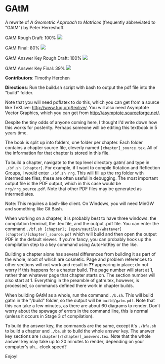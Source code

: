 # GAtM
A rewrite of _A Geometric Approach to Matrices_ (frequently abbreviated to "GAtM") by Peter Herreshoff.

GAtM Rough Draft: 100%
![](http://progressed.io/bar/100?title=progress)

GAtM Final: 80%
![](http://progressed.io/bar/80?title=progress)

GAtM Answer Key Rough Draft: 100%
![](http://progressed.io/bar/100?title=progress)

GAtM Answer Key Final: 39%
![](http://progressed.io/bar/39?title=progress)

**Contributors**: Timothy Herchen

**Directions**: Run the build.sh script with bash to output the pdf file into the "build" folder.

Note that you will need pdflatex to do this, which you can get from a source like TeXLive: http://www.tug.org/texlive/. You will also need Asymptote Vector Graphics, which you can get from http://asymptote.sourceforge.net/.

Despite the tiny odds of anyone coming here, I thought I'd write down how this works for posterity. Perhaps someone will be editing this textbook in 5 years time.

The book is split up into folders, one folder per chapter. Each folder contains a chapter source file, cleverly named `[chapter]_source.tex`. All of the information for that chapter is stored in this file.

To build a chapter, navigate to the top level directory gatm/ and type in `./bf.sh [chapter]`. For example, if I want to compile Rotation and Reflection Groups, I would enter `./bf.sh rrg`. This will fill up the rrg folder with intermediate files; these are often useful in debugging. The most important output file is the PDF output, which in this case would be `rrg/rrg_source.pdf`. Note that other PDF files may be generated as intermediates.

Note: This requires a bash-like client. On Windows, you will need MinGW and something like Git Bash.

When working on a chapter, it is probably best to have three windows: the compilation terminal, the .tex file, and the output .pdf file. You can enter the command `./bf.sh [chapter]; [open/nautilus/whatever] [chapter]/[chapter]_source.pdf` which will build and then open the output PDF in the default viewer. If you're fancy, you can probably hook up the compilation step to a key command using AutoHotKey or the like.

Building a chapter alone has several differences from building it as part of the whole, most of which are cosmetic. Page and problem references to other sections will not work and result in **??** appearing in place; do not worry if this happens for a chapter build. The page number will start at 1, rather than whatever page that chapter starts on. The section number will also start at 1. Everything in the preamble of gatm.tex, however, is processed, so commands defined there work in chapter builds.

When building GAtM as a whole, run the command `./b.sh`. This will build gatm in the "/build" folder, so the output will be `build/gatm.pdf`. Note that this can take a few minutes, as there are about 60 diagrams to render. Don't worry about the spewage of errors in the command line, this is normal (unless it occurs in Stage 3 of compilation).

To build the answer key, the commands are the same, except it's `./bfa.sh` to build a chapter and `./ba.sh` to build the whole answer key. The answer key sections are `[chapter]/[chapter]_answers.tex`. Note that the whole answer key may take up to 20 minutes to render, depending on your computer's uh... clock speed?

Enjoy!
